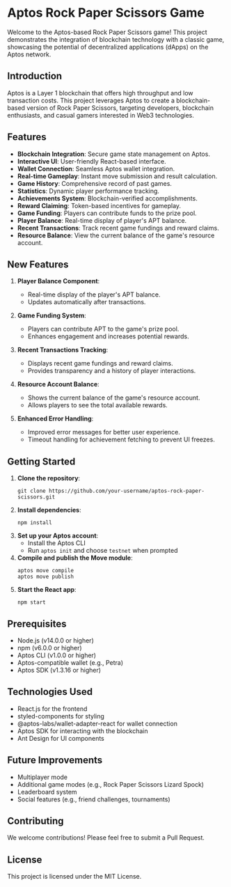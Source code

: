 # Aptos Rock Paper Scissors Game

Welcome to the Aptos-based Rock Paper Scissors game! This project demonstrates the integration of blockchain technology with a classic game, showcasing the potential of decentralized applications (dApps) on the Aptos network.

## Introduction

Aptos is a Layer 1 blockchain that offers high throughput and low transaction costs. This project leverages Aptos to create a blockchain-based version of Rock Paper Scissors, targeting developers, blockchain enthusiasts, and casual gamers interested in Web3 technologies.

## Features

- **Blockchain Integration**: Secure game state management on Aptos.
- **Interactive UI**: User-friendly React-based interface.
- **Wallet Connection**: Seamless Aptos wallet integration.
- **Real-time Gameplay**: Instant move submission and result calculation.
- **Game History**: Comprehensive record of past games.
- **Statistics**: Dynamic player performance tracking.
- **Achievements System**: Blockchain-verified accomplishments.
- **Reward Claiming**: Token-based incentives for gameplay.
- **Game Funding**: Players can contribute funds to the prize pool.
- **Player Balance**: Real-time display of player's APT balance.
- **Recent Transactions**: Track recent game fundings and reward claims.
- **Resource Balance**: View the current balance of the game's resource account.

## New Features

1. **Player Balance Component**:

   - Real-time display of the player's APT balance.
   - Updates automatically after transactions.

2. **Game Funding System**:

   - Players can contribute APT to the game's prize pool.
   - Enhances engagement and increases potential rewards.

3. **Recent Transactions Tracking**:

   - Displays recent game fundings and reward claims.
   - Provides transparency and a history of player interactions.

4. **Resource Account Balance**:

   - Shows the current balance of the game's resource account.
   - Allows players to see the total available rewards.

5. **Enhanced Error Handling**:
   - Improved error messages for better user experience.
   - Timeout handling for achievement fetching to prevent UI freezes.

## Getting Started

1. **Clone the repository**:
   ```
   git clone https://github.com/your-username/aptos-rock-paper-scissors.git
   ```
2. **Install dependencies**:
   ```
   npm install
   ```
3. **Set up your Aptos account**:
   - Install the Aptos CLI
   - Run `aptos init` and choose `testnet` when prompted
4. **Compile and publish the Move module**:
   ```
   aptos move compile
   aptos move publish
   ```
5. **Start the React app**:
   ```
   npm start
   ```

## Prerequisites

- Node.js (v14.0.0 or higher)
- npm (v6.0.0 or higher)
- Aptos CLI (v1.0.0 or higher)
- Aptos-compatible wallet (e.g., Petra)
- Aptos SDK (v1.3.16 or higher)

## Technologies Used

- React.js for the frontend
- styled-components for styling
- @aptos-labs/wallet-adapter-react for wallet connection
- Aptos SDK for interacting with the blockchain
- Ant Design for UI components

## Future Improvements

- Multiplayer mode
- Additional game modes (e.g., Rock Paper Scissors Lizard Spock)
- Leaderboard system
- Social features (e.g., friend challenges, tournaments)

## Contributing

We welcome contributions! Please feel free to submit a Pull Request.

## License

This project is licensed under the MIT License.
